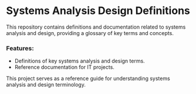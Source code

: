 # Systems Analysis Design Definitions

This repository contains definitions and documentation related to systems analysis and design, providing a glossary of key terms and concepts.

### Features:
- Definitions of key systems analysis and design terms.
- Reference documentation for IT projects.

This project serves as a reference guide for understanding systems analysis and design terminology.

